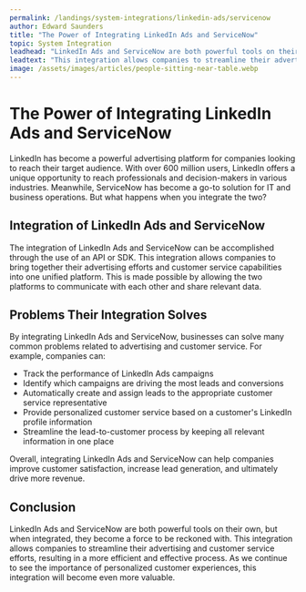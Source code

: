 ```yaml
---
permalink: /landings/system-integrations/linkedin-ads/servicenow
author: Edward Saunders
title: "The Power of Integrating LinkedIn Ads and ServiceNow"
topic: System Integration
leadhead: "LinkedIn Ads and ServiceNow are both powerful tools on their own, but when integrated, they become a force to be reckoned with"
leadtext: "This integration allows companies to streamline their advertising and customer service efforts, resulting in a more efficient and effective process. As we continue to see the importance of personalized customer experiences, this integration will become even more valuable."
image: /assets/images/articles/people-sitting-near-table.webp
---
```

<div class="arttext">	<h1>The Power of Integrating LinkedIn Ads and ServiceNow</h1>
	<p>LinkedIn has become a powerful advertising platform for companies looking to reach their target audience. With over 600 million users, LinkedIn offers a unique opportunity to reach professionals and decision-makers in various industries. Meanwhile, ServiceNow has become a go-to solution for IT and business operations. But what happens when you integrate the two?</p>
	<h2>Integration of LinkedIn Ads and ServiceNow</h2>
	<p>The integration of LinkedIn Ads and ServiceNow can be accomplished through the use of an API or SDK. This integration allows companies to bring together their advertising efforts and customer service capabilities into one unified platform. This is made possible by allowing the two platforms to communicate with each other and share relevant data.</p>
	<h2>Problems Their Integration Solves</h2>
	<p>By integrating LinkedIn Ads and ServiceNow, businesses can solve many common problems related to advertising and customer service. For example, companies can:</p>
	<ul>
		<li>Track the performance of LinkedIn Ads campaigns</li>
		<li>Identify which campaigns are driving the most leads and conversions</li>
		<li>Automatically create and assign leads to the appropriate customer service representative</li>
		<li>Provide personalized customer service based on a customer's LinkedIn profile information</li>
		<li>Streamline the lead-to-customer process by keeping all relevant information in one place</li>
	</ul>
	<p>Overall, integrating LinkedIn Ads and ServiceNow can help companies improve customer satisfaction, increase lead generation, and ultimately drive more revenue.</p>
	<h2>Conclusion</h2>
	<p>LinkedIn Ads and ServiceNow are both powerful tools on their own, but when integrated, they become a force to be reckoned with. This integration allows companies to streamline their advertising and customer service efforts, resulting in a more efficient and effective process. As we continue to see the importance of personalized customer experiences, this integration will become even more valuable.</p>
</div>